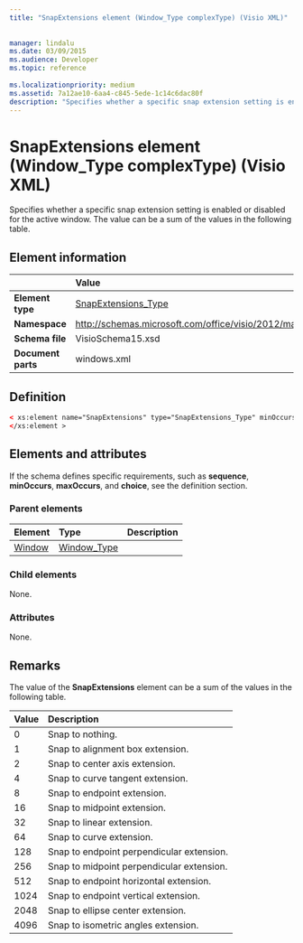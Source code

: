 ```yaml
---
title: "SnapExtensions element (Window_Type complexType) (Visio XML)"
 
 
manager: lindalu
ms.date: 03/09/2015
ms.audience: Developer
ms.topic: reference
 
ms.localizationpriority: medium
ms.assetid: 7a12ae10-6aa4-c845-5ede-1c14c6dac80f
description: "Specifies whether a specific snap extension setting is enabled or disabled for the active window. The value can be a sum of the values in the following table."
---
```


# SnapExtensions element (Window_Type complexType) (Visio XML)

Specifies whether a specific snap extension setting is enabled or disabled for the active window. The value can be a sum of the values in the following table.
  
## Element information

||Value |
|:-----|:-----|
|**Element type** <br/> |[SnapExtensions_Type](snapextensions_type-complextypevisio-xml.md) <br/> |
|**Namespace** <br/> |http://schemas.microsoft.com/office/visio/2012/main  <br/> |
|**Schema file** <br/> |VisioSchema15.xsd  <br/> |
|**Document parts** <br/> |windows.xml  <br/> |
   
## Definition

```XML
< xs:element name="SnapExtensions" type="SnapExtensions_Type" minOccurs="0" maxOccurs="1" >
</xs:element >
```

## Elements and attributes

If the schema defines specific requirements, such as **sequence**, **minOccurs**, **maxOccurs**, and **choice**, see the definition section. 
  
### Parent elements

|**Element**|**Type**|**Description**|
|:-----|:-----|:-----|
|[Window](window-element-windows_type-complextypevisio-xml.md) <br/> |[Window_Type](window_type-complextypevisio-xml.md) <br/> ||
   
### Child elements

None.
  
### Attributes

None.
  
## Remarks

The value of the **SnapExtensions** element can be a sum of the values in the following table. 
  
|**Value**|**Description**|
|:-----|:-----|
|0  <br/> |Snap to nothing. |
|1  <br/> |Snap to alignment box extension. |
|2  <br/> |Snap to center axis extension. |
|4  <br/> |Snap to curve tangent extension. |
|8  <br/> |Snap to endpoint extension. |
|16  <br/> |Snap to midpoint extension. |
|32  <br/> |Snap to linear extension. |
|64  <br/> |Snap to curve extension. |
|128  <br/> |Snap to endpoint perpendicular extension. |
|256  <br/> |Snap to midpoint perpendicular extension. |
|512  <br/> |Snap to endpoint horizontal extension. |
|1024  <br/> |Snap to endpoint vertical extension. |
|2048  <br/> |Snap to ellipse center extension. |
|4096  <br/> |Snap to isometric angles extension. |
   

